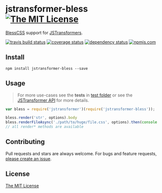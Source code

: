 # jstransformer-bless [![The MIT License][license-img]][license-url]

[BlessCSS](http://blesscss.com/) support for [JSTransformers][jstransformers-url].

[![travis build status][travis-img]][travis-url] [![coverage status][coveralls-img]][coveralls-url] [![dependency status][david-img]][david-url] [![npmjs.com][npmjs-img]][npmjs-url]


## Install
```
npm install jstransformer-bless --save
```


## Usage
> For more use-cases see the **tests** in [test folder](./test) or see the [JSTransformer API](http://github.com/jstransformers/jstransformer#api) for more details.

```js
var bless = require('jstransformer')(require('jstransformer-bless'));

bless.render('str', options).body
bless.renderFileAsync('./path/to/huge/file.css', options).then(console.log)
// all render* methods are available
```


## Contributing
Pull requests and stars are always welcome. For bugs and feature requests, [please create an issue](https://github.com/jstransformers/jstransformer-bless/issues/new).


## License
[The MIT License][license-url]


[npmjs-url]: https://www.npmjs.com/package/jstransformer-bless
[npmjs-img]: https://img.shields.io/npm/v/jstransformer-bless.svg

[license-url]: ./LICENSE
[license-img]: https://img.shields.io/badge/license-MIT-blue.svg

[travis-url]: https://travis-ci.org/jstransformers/jstransformer-bless
[travis-img]: https://img.shields.io/travis/jstransformers/jstransformer-bless.svg

[coveralls-url]: https://coveralls.io/r/jstransformers/jstransformer-bless
[coveralls-img]: https://img.shields.io/coveralls/jstransformers/jstransformer-bless.svg

[david-url]: https://david-dm.org/jstransformers/jstransformer-bless
[david-img]: https://img.shields.io/david/jstransformers/jstransformer-bless.svg

[jstransformers-url]: http://github.com/jstransformers

